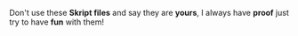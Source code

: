 Don't use these **Skript files** and say they are **yours**, I always have **proof** just try to have **fun** with them!
